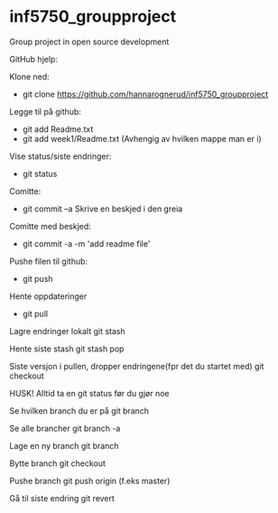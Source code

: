 # inf5750_groupproject
Group project in open source development

GitHub hjelp: 

Klone ned:
* git clone https://github.com/hannarognerud/inf5750_groupproject

Legge til på github:
* git add Readme.txt
* git add week1/Readme.txt
(Avhengig av hvilken mappe man er i)

Vise status/siste endringer:
* git status

Comitte:
* git commit –a
Skrive en beskjed i den greia


Comitte med beskjed:
* git commit -a -m 'add readme file'

Pushe filen til github:
* git push

Hente oppdateringer
* git pull

Lagre endringer lokalt
git stash 

Hente siste stash
git stash pop 

Siste versjon i pullen, dropper endringene(fpr det du startet med)
git checkout <file>

HUSK!
Alltid ta en git status før du gjør noe 

Se hvilken branch du er på
git branch 

Se alle brancher
git branch -a

Lage en ny branch 
git branch <branch-name>

Bytte branch 
git checkout <branch-name>

Pushe branch
git push origin <branch-name> (f.eks master)

Gå til siste endring
git revert <nr>
